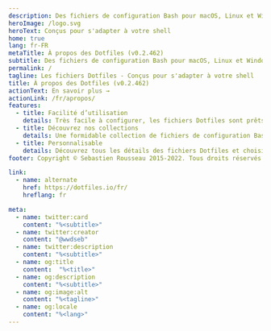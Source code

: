 ```yaml
---
description: Des fichiers de configuration Bash pour macOS, Linux et Windows.Adaptés à vos besoins et à votre usage.
heroImage: /logo.svg
heroText: Conçus pour s'adapter à votre shell
home: true
lang: fr-FR
metaTitle: À propos des Dotfiles (v0.2.462)
subtitle: Des fichiers de configuration Bash pour macOS, Linux et Windows. Adaptés à vos besoins et à votre usage
permalink: /
tagline: Les fichiers Dotfiles - Conçus pour s'adapter à votre shell
title: À propos des Dotfiles (v0.2.462)
actionText: En savoir plus →
actionLink: /fr/apropos/
features:
  - title: Facilité d’utilisation
    details: Très facile à configurer, les fichiers Dotfiles sont prêts à l'emploi et idéals pour personnaliser votre shell et vos applications
  - title: Découvrez nos collections
    details: Une formidable collection de fichiers de configuration Bash mise à votre disposition gratuitement et bien plus encore
  - title: Personnalisable
    details: Découvrez tous les détails des fichiers Dotfiles et choisissez ceux que vous préférez
footer: Copyright © Sebastien Rousseau 2015-2022. Tous droits réservés.

link:
  - name: alternate
    href: https://dotfiles.io/fr/
    hreflang: fr

meta:
  - name: twitter:card
    content: "%<subtitle>"
  - name: twitter:creator
    content: "@wwdseb"
  - name: twitter:description
    content: "%<subtitle>"
  - name: og:title
    content:  "%<title>"
  - name: og:description
    content: "%<subtitle>"
  - name: og:image:alt
    content: "%<tagline>"
  - name: og:locale
    content: "%<lang>"
---
```

